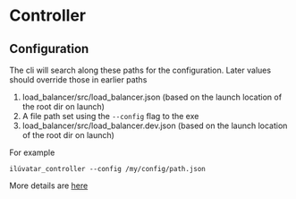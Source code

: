# Controller

## Configuration

The cli will search along these paths for the configuration.
Later values should override those in earlier paths

1. load_balancer/src/load_balancer.json (based on the launch location of the root dir on launch)
1. A file path set using the `--config` flag to the exe
1. load_balancer/src/load_balancer.dev.json (based on the launch location of the root dir on launch)

For example
```
ilúvatar_controller --config /my/config/path.json
```

More details are [here](docs/CONFIG.md)
